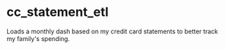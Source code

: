 # cc_statement_etl
Loads a monthly dash based on my credit card statements to better track my family's spending.
